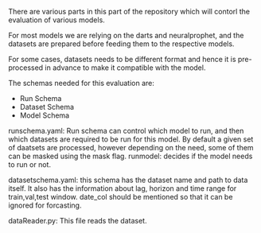 There are various parts in this part of the repository which will contorl the evaluation of various models.

For most models we are relying on the darts and neuralprophet, and the datasets are prepared before feeding them to the respective models.

For some cases, datasets needs to be different format and hence it is pre-processed in advance to make it compatible with the model.

The schemas needed for this evaluation are:

- Run Schema
- Dataset Schema
- Model Schema


runschema.yaml: Run schema can control which model to run, and then which datasets are required to be run for this model. By default a given set of daatsets are processed, however depending on the need, some of them can be masked using the mask flag. runmodel: decides if the model needs to run or not. 


datasetschema.yaml: this schema has the dataset name and path to data itself. It also has the information about lag, horizon and time range for train,val,test window. date_col should be mentioned so that it can be ignored for forcasting. 


dataReader.py: This file reads the dataset. 